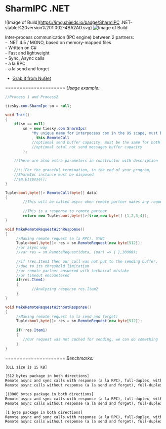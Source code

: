 **SharmIPC .NET**
=====================
![Image of Build](https://img.shields.io/badge/SharmIPC .NET-stable%20version%201.002-4BA2AD.svg) 
![Image of Build](https://img.shields.io/badge/License-BSD%203,%20FOSS-FC0574.svg)

Inter-process communication (IPC engine) between 2 partners:
<br>- .NET 4.5 / MONO, based on memory-mapped files
<br>- Written on C#
<br>- Fast and lightweight
<br>- Sync, Async calls
<br>- a la RPC
<br>- a la send and forget
- <a href = 'https://www.nuget.org/packages/SharmIPC/'  target='_blank'>Grab it from NuGet</a>

=====================
*Usage example:* 

```C#
//Process 1 and Process2

tiesky.com.SharmIpc sm = null;

void Init()
{
	if(sm == null)
	  	sm = new tiesky.com.SharmIpc(
		  	"My unique name for interpocess com in the OS scope, must be the same for both processes"
		  	, this.RemoteCall
		  	//optional send buffer capacity, must be the same for both partners
		  	//optional total not send messages buffer capacity
	  	);
  	
  	//there are also extra parameters in constructor with description
  	
  	//!!!For the graceful termination, in the end of your program, 
  	//SharmIpc instance must be disposed
  	//sm.Dispose();
}

Tuple<bool,byte[]> RemoteCall(byte[] data)
{
		//This will be called async when remote partner makes any request
		
		//This is a response to remote partner
		return new Tuple<bool,byte[]>(true,new byte[] {1,2,3,4});	
}

void MakeRemoteRequestWithResponse()
{
	 //Making remote request (a la RPC). SYNC
	 Tuple<bool,byte[]> res = sm.RemoteRequest(new byte[512]);
	 //or async way
	 //var res = sm.RemoteRequest(data, (par) => { },30000);
	 
	 //if !res.Item1 then our call was not put to the sending buffer, 
	 //due to its threshold limitation
	 //or remote partner answered with technical mistake
	 //or timeout encountered
	 if(res.Item1)
	 {
	 		//Analyzing response res.Item2
	 }
}

void MakeRemoteRequestWithoutResponse()
{
	 //Making remote request (a la send and forget)
	 Tuple<bool,byte[]> res = sm.RemoteRequest(new byte[512]);
	 
	 if(!res.Item1)
	 {
	 	//Our request was not cached for sending, we can do something
	 }
}

```
=====================
*Benchmarks:*
```txt
[DLL size is 15 KB]

[512 bytes package in both directions]
Remote async and sync calls with response (a la RPC), full-duplex, with the speed of 20 MB/s.
Remote async calls without response (a la send and forget), full-duplex, with the speed of 80 MB/s.

[10000 bytes package in both directions]
Remote async and sync calls with response (a la RPC), full-duplex, with the speed of 320 MB/s.
Remote async calls without response (a la send and forget), full-duplex, with the speed of 700 MB/s.

[1 byte package in both directions]
Remote async and sync calls with response (a la RPC), full-duplex, with the speed of 40000 call/s.
Remote async calls without response (a la send and forget), full-duplex, with the speed of 120000 calls/s.
```
